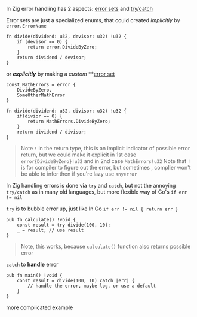In Zig error handling has 2 aspects: <u>error sets</u> and <u>try/catch</u>

Error sets are just a specialized enums, that could created *implicitly* by `error.ErrorName` 
```zig
fn divide(dividend: u32, devisor: u32) !u32 {
	if (devisor == 0) {
		return error.DivideByZero;
	}
	return dividend / devisor;
}
```

or ***explicitly*** by making a *custom* **<u>error set</u>
```zig
const MathErrors = error {
	DivideByZero,
	SomeOtherMathError
}

fn divide(dividend: u32, divisor: u32) !u32 {
	if(divior == 0) {
		return MathErrors.DivideByZero;
	}
	return dividend / divisor;
}
```

> Note `!` in the return type, this is an implicit indicator of possible error return, but we could make it explicit in 1st case `error{DivideByZero}!u32` and in 2nd case `MathErrors!u32`
> Note that `!` is for compiler to figure out the error, but sometimes , complier won't be able to infer then if you're lazy use `anyerror`

In Zig handling errors is done via `try` and `catch`, but not the annoying `try/catch` as in many old languages, but more flexible way of Go's `if err != nil`

`try` is to bubble error up, just like In Go `if err != nil { return err }`
```zig
pub fn calculate() !void {
	const result = try divide(100, 10);
	_ = result; // use result
}
```
> Note, this works, because `calculate()` function also returns possible error


`catch` to **handle** error
```zig
pub fn main() !void {
	const result = divide(100, 10) catch |err| {
		// handle the error, maybe log, or use a default
	}
}
```


more complicated example